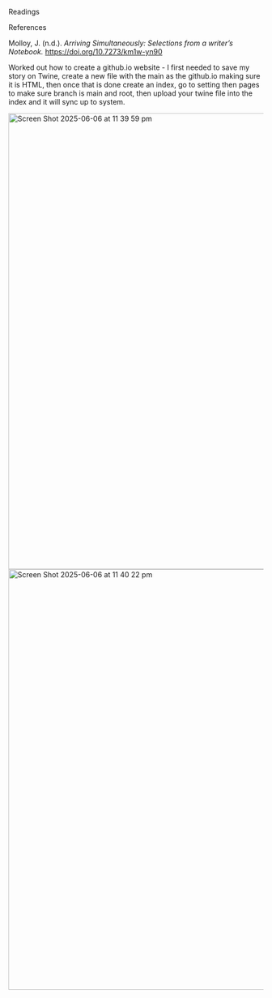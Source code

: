 Readings

References 

Molloy, J. (n.d.). _Arriving Simultaneously: Selections from a writer’s Notebook._ https://doi.org/10.7273/km1w-yn90


Worked out how to create a github.io website - I first needed to save my story on Twine, create a new file with the main as the github.io making sure it is HTML, then once that is done create an index, go to setting then pages to make sure branch is main and root, then upload your twine file into the index and it will sync up to system. 

<img width="900" alt="Screen Shot 2025-06-06 at 11 39 59 pm" src="https://github.com/user-attachments/assets/288a5c5c-4286-43c8-aed2-c6ae66f875db" />

<img width="830" alt="Screen Shot 2025-06-06 at 11 40 22 pm" src="https://github.com/user-attachments/assets/1ebbd5e3-3412-431b-aaf4-f0654c5c2dc2" />
